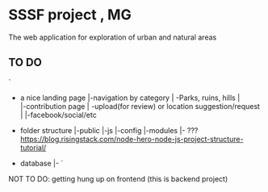  
# SSSF project , MG

The web application for exploration of urban and natural areas

## TO DO
`
* a nice landing page
|-navigation by category
| \-Parks, ruins, hills
|  
|-contribution page
|  \-upload(for review) or location suggestion/request
|
|-facebook/social/etc  
 
 
* folder structure
|-public
|-js
|-config
|-modules
|- ???  https://blog.risingstack.com/node-hero-node-js-project-structure-tutorial/
  
* database
|-
`

NOT TO DO:
getting hung up on frontend (this is backend project)
